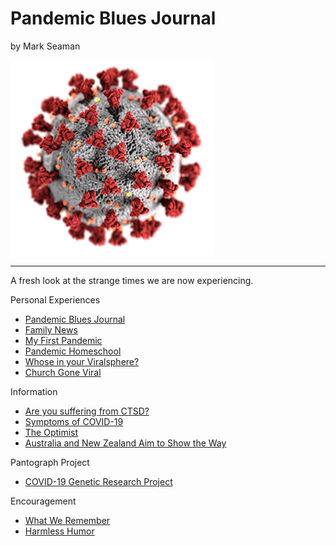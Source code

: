 # Pandemic Blues Journal

by Mark Seaman

![](img/coronavirus.png)

---

A fresh look at the strange times we are now experiencing.


Personal Experiences

* [Pandemic Blues Journal](Journal)
* [Family News](FamilyNews)
* [My First Pandemic](FirstPandemic)
* [Pandemic Homeschool](Homeschool)
* [Whose in your Viralsphere?](Viralsphere)
* [Church Gone Viral](ViralChurch)

Information

* [Are you suffering from CTSD?](CTSD)
* [Symptoms of COVID-19](Symptoms)
* [The Optimist](Optimist)
* [Australia and New Zealand Aim to Show the Way](VanquishVirus)

Pantograph Project

* [COVID-19 Genetic Research Project](Pantograph)

Encouragement

* [What We Remember](WhatWeRemember)
* [Harmless Humor](Humor)

